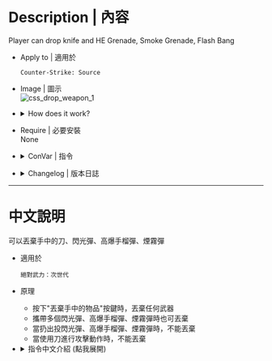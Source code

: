 
# Description | 內容
Player can drop knife and HE Grenade, Smoke Grenade, Flash Bang

* Apply to | 適用於
	```
	Counter-Strike: Source
	```

* Image | 圖示
    <br/>![css_drop_weapon_1](image/css_drop_weapon_1.gif)

* <details><summary>How does it work?</summary>

	* You can press G to drop all your weapons and items
</details>

* Require | 必要安裝
<br/>None

* <details><summary>ConVar | 指令</summary>

	* cfg\sourcemod\css_drop_weapon.cfg
		```php
        // 0=Plugin off, 1=Plugin on.
        css_drop_weapon_enable "1"
        
        // If 1, allow player to drop flash bang
        css_drop_weapon_drop_flashbang "1"

        // If 1, allow player to drop fragmentation grenades
        css_drop_weapon_drop_hegrenade "1"

        // If 1, allow player to drop knife
        css_drop_weapon_drop_knife "0"

        // If 1, allow player to drop smoke grenades
        css_drop_weapon_drop_smokegrenade "1"
		```
</details>

* <details><summary>Changelog | 版本日誌</summary>

	* v1.0 (2023-3-3)
		* Initial Release
</details>

- - - -
# 中文說明
可以丟棄手中的刀、閃光彈、高爆手榴彈、煙霧彈

* 適用於
	```
	絕對武力：次世代
	```

* 原理
    * 按下"丟棄手中的物品"按鍵時，丟棄任何武器
    * 攜帶多個閃光彈、高爆手榴彈、煙霧彈時也可丟棄
    * 當扔出投閃光彈、高爆手榴彈、煙霧彈時，不能丟棄
    * 當使用刀進行攻擊動作時，不能丟棄

* <details><summary>指令中文介紹 (點我展開)</summary>

	* cfg\sourcemod\css_drop_weapon.cfg
		```php
        // 0=關閉插件, 1=啟動插件
        css_drop_weapon_enable "1"

        // 為1時，能丟棄閃光彈
        css_drop_weapon_drop_flashbang "1"

        // 為1時，能丟棄高爆手榴彈
        css_drop_weapon_drop_hegrenade "1"

        // 為1時，能丟棄刀子
        css_drop_weapon_drop_knife "0"

        // 為1時，能丟棄煙霧彈
        css_drop_weapon_drop_smokegrenade "1"
		```
</details>


